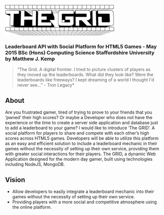 ![The GRID](/design/The-Grid-Logo-Print.png)
### Leaderboard API with Social Platform for HTML5 Games - May 2015 BSc (Hons) Computing Science Staffordshire University by Matthew J. Kemp

> “The Grid. A digital frontier. I tried to picture clusters of players as they moved up the leaderboards. What did they look like? Were the leaderboards like freeways?
> I kept dreaming of a world I thought I'd never see…” - Tron Legacy*

## About
Are you frustrated gamer, tired of trying to prove to your friends that you ‘pwned’ their high scores? Or maybe a Developer who does not have the experience or the time to create a server side application and database just to add a leaderboard to your game?
I would like to introduce ‘The GRID’. A social platform for players to share and compete with each other’s high scores across HTML5 games. Developers will be able to utilize this platform as an easy and efficient solution to include a leaderboard mechanic in their games without the necessity of setting up their own service, providing them with greater social interactions for their players.
The GRID, a dynamic Web Application designed for the modern day gamer, built using technologies including NodeJS, MongoDB.

## Vision
- Allow developers to easily integrate a leaderboard mechanic into their games without the necessity of setting up their own service.
- Providing players with a more social and competitive atmosphere using the online platform.
